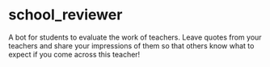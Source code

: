 # school_reviewer
A bot for students to evaluate the work of teachers. Leave quotes from your teachers and share your impressions of them so that others know what to expect if you come across this teacher!
